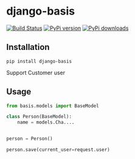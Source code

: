# django-basis
[![Build Status](https://travis-ci.org/frecar/django-basis.png?branch=master)](https://travis-ci.org/frecar/django-basis)
[![PyPi version](https://pypip.in/v/django-basis/badge.png)](https://crate.io/packages/django-basis/)
[![PyPi downloads](https://pypip.in/d/django-basis/badge.png)](https://crate.io/packages/django-basis/)

## Installation
    pip install django-basis


Support Customer user

## Usage

```python
from basis.models import BaseModel

class Person(BaseModel):
    name = models.Cha....


person = Person()

person.save(current_user=request.user)


```
